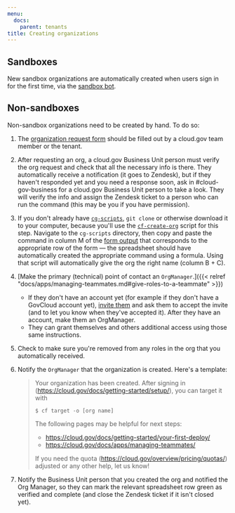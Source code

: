 ```yaml
---
menu:
  docs:
    parent: tenants
title: Creating organizations
---
```


## Sandboxes

New sandbox organizations are automatically created when users sign in for the first time, via the [sandbox bot](https://github.com/18F/cg-sandbox-bot).

## Non-sandboxes

Non-sandbox organizations need to be created by hand. To do so:

1. The [organization request form](https://docs.google.com/a/gsa.gov/forms/d/e/1FAIpQLSd4HmcGfJW3EBnpewTFDD-urRFPp1LN0DcwNB_FxZgUn8ho9g/viewform?c=0&w=1) should be filled out by a cloud.gov team member or the tenant.
1. After requesting an org, a cloud.gov Business Unit person must verify the org request and check that all the necessary info is there. They automatically receive a notification (it goes to Zendesk), but if they haven't responded yet and you need a response soon, ask in #cloud-gov-business for a cloud.gov Business Unit person to take a look. They will verify the info and assign the Zendesk ticket to a person who can run the command (this may be you if you have permission).
1. If you don't already have [`cg-scripts`](https://github.com/18F/cg-scripts), `git clone` or otherwise download it to your computer, because you'll use the [`cf-create-org`](https://github.com/18F/cg-scripts/blob/master/cf-create-org.sh) script for this step. Navigate to the `cg-scripts` directory, then copy and paste the command in column M of the [form output](https://docs.google.com/spreadsheets/d/1Bdzl9n2E1MXWV4elXvZ-nYuZmmEj4PEU-u5aZlNGZF4/edit#gid=131031416) that corresponds to the appropriate row of the form — the spreadsheet should have automatically created the appropriate command using a formula. Using that script will automatically give the org the right name (column B + C).

1. [Make the primary (technical) point of contact an `OrgManager`.]({{< relref "docs/apps/managing-teammates.md#give-roles-to-a-teammate" >}})
    * If they don't have an account yet (for example if they don't have a GovCloud account yet), [invite them](https://account.fr.cloud.gov/invite) and ask them to accept the invite (and to let you know when they've accepted it). After they have an account, make them an OrgManager.
    * They can grant themselves and others additional access using those same instructions.

1. Check to make sure you're removed from any roles in the org that you automatically received.

1. Notify the `OrgManager` that the organization is created. Here's a template:

    > Your organization has been created. After signing in (https://cloud.gov/docs/getting-started/setup/), you can target it with
    >
    >     $ cf target -o [org name]
    >
    > The following pages may be helpful for next steps:
    >
    > * https://cloud.gov/docs/getting-started/your-first-deploy/
    > * https://cloud.gov/docs/apps/managing-teammates/
    >
    > If you need the quota (https://cloud.gov/overview/pricing/quotas/) adjusted or any other help, let us know!
1. Notify the Business Unit person that you created the org and notified the Org Manager, so they can mark the relevant spreadsheet row green as verified and complete (and close the Zendesk ticket if it isn't closed yet).
